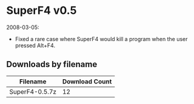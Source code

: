 # SuperF4 v0.5

2008-03-05:
- Fixed a rare case where SuperF4 would kill a program when the user pressed Alt+F4.

## Downloads by filename

Filename | Download Count
-------- | --------------
SuperF4-0.5.7z | 12
